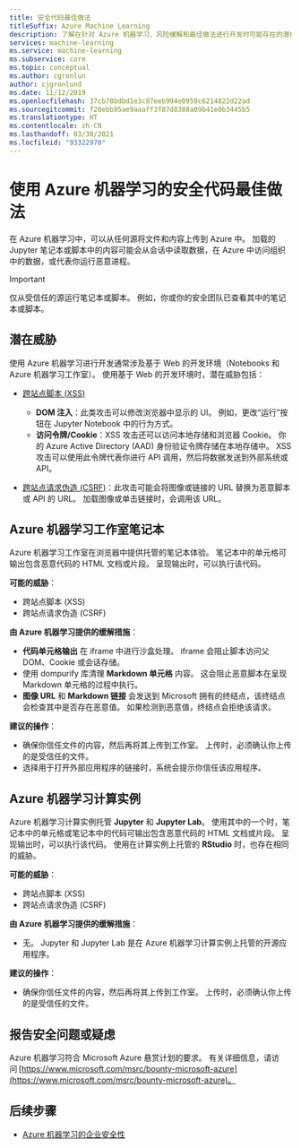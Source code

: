 ```yaml
---
title: 安全代码最佳做法
titleSuffix: Azure Machine Learning
description: 了解在针对 Azure 机器学习、风险缓解和最佳做法进行开发时可能存在的潜在安全威胁。
services: machine-learning
ms.service: machine-learning
ms.subservice: core
ms.topic: conceptual
ms.author: cgronlun
author: cjgronlund
ms.date: 11/12/2019
ms.openlocfilehash: 37cb70bdbd1e3c87eeb994e0959c6214822d22ad
ms.sourcegitcommit: f28ebb95ae9aaaff3f87d8388a09b41e0b3445b5
ms.translationtype: HT
ms.contentlocale: zh-CN
ms.lasthandoff: 03/30/2021
ms.locfileid: "93322970"
---
```

# <a name="secure-code-best-practices-with-azure-machine-learning"></a>使用 Azure 机器学习的安全代码最佳做法

在 Azure 机器学习中，可以从任何源将文件和内容上传到 Azure 中。 加载的 Jupyter 笔记本或脚本中的内容可能会从会话中读取数据，在 Azure 中访问组织中的数据，或代表你运行恶意进程。

> [!IMPORTANT]
> 仅从受信任的源运行笔记本或脚本。 例如，你或你的安全团队已查看其中的笔记本或脚本。

## <a name="potential-threats"></a>潜在威胁

使用 Azure 机器学习进行开发通常涉及基于 Web 的开发环境（Notebooks 和 Azure 机器学习工作室）。 使用基于 Web 的开发环境时，潜在威胁包括：

* [跨站点脚本 (XSS)](https://owasp.org/www-community/attacks/xss/)

    * __DOM 注入__：此类攻击可以修改浏览器中显示的 UI。 例如，更改“运行”按钮在 Jupyter Notebook 中的行为方式。
    * __访问令牌/Cookie__：XSS 攻击还可以访问本地存储和浏览器 Cookie。 你的 Azure Active Directory (AAD) 身份验证令牌存储在本地存储中。 XSS 攻击可以使用此令牌代表你进行 API 调用，然后将数据发送到外部系统或 API。

* [跨站点请求伪造 (CSRF)](https://owasp.org/www-community/attacks/csrf)：此攻击可能会将图像或链接的 URL 替换为恶意脚本或 API 的 URL。 加载图像或单击链接时，会调用该 URL。

## <a name="azure-ml-studio-notebooks"></a>Azure 机器学习工作室笔记本

Azure 机器学习工作室在浏览器中提供托管的笔记本体验。 笔记本中的单元格可输出包含恶意代码的 HTML 文档或片段。  呈现输出时，可以执行该代码。

__可能的威胁__：
* 跨站点脚本 (XSS)
* 跨站点请求伪造 (CSRF)

__由 Azure 机器学习提供的缓解措施__：
* __代码单元格输出__ 在 iframe 中进行沙盒处理。 iframe 会阻止脚本访问父 DOM、Cookie 或会话存储。
* 使用 dompurify 库清理 __Markdown 单元格__ 内容。 这会阻止恶意脚本在呈现 Markdown 单元格的过程中执行。
* __图像 URL__ 和 __Markdown 链接__ 会发送到 Microsoft 拥有的终结点，该终结点会检查其中是否存在恶意值。 如果检测到恶意值，终结点会拒绝该请求。

__建议的操作__：
* 确保你信任文件的内容，然后再将其上传到工作室。 上传时，必须确认你上传的是受信任的文件。
* 选择用于打开外部应用程序的链接时，系统会提示你信任该应用程序。

## <a name="azure-ml-compute-instance"></a>Azure 机器学习计算实例

Azure 机器学习计算实例托管 __Jupyter__ 和 __Jupyter Lab__。 使用其中的一个时，笔记本中的单元格或笔记本中的代码可输出包含恶意代码的 HTML 文档或片段。 呈现输出时，可以执行该代码。 使用在计算实例上托管的 __RStudio__ 时，也存在相同的威胁。

__可能的威胁__：
* 跨站点脚本 (XSS)
* 跨站点请求伪造 (CSRF)

__由 Azure 机器学习提供的缓解措施__：
* 无。 Jupyter 和 Jupyter Lab 是在 Azure 机器学习计算实例上托管的开源应用程序。

__建议的操作__：
* 确保你信任文件的内容，然后再将其上传到工作室。 上传时，必须确认你上传的是受信任的文件。

## <a name="report-security-issues-or-concerns"></a>报告安全问题或疑虑 

Azure 机器学习符合 Microsoft Azure 悬赏计划的要求。 有关详细信息，请访问 [https://www.microsoft.com/msrc/bounty-microsoft-azure](https://www.microsoft.com/msrc/bounty-microsoft-azure)。

## <a name="next-steps"></a>后续步骤

* [Azure 机器学习的企业安全性](concept-enterprise-security.md)